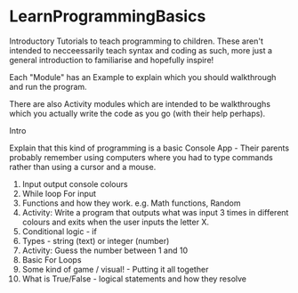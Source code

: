 # LearnProgrammingBasics
Introductory Tutorials to teach programming to children.  These aren't intended to necceessarily teach syntax and coding as such, more just a general introduction to familiarise and hopefully inspire!

Each "Module" has an Example to explain which you should walkthrough and run the program.

There are also Activity modules which are intended to be walkthroughs which you actually write the code as you go (with their help perhaps).

Intro

Explain that this kind of programming is a basic Console App - Their parents probably remember using computers where you had to type commands rather than using a cursor and a mouse.

1. Input output console colours
2. While loop For input
3. Functions and how they work. e.g. Math functions, Random
4. Activity: Write a program that outputs what was input 3 times in different colours and exits when the user inputs the letter X.
5. Conditional logic - if
6. Types - string (text) or integer (number)
7. Activity: Guess the number between 1 and 10
8. Basic For Loops
9. Some kind of game / visual! - Putting it all together
10. What is True/False - logical statements and how they resolve
